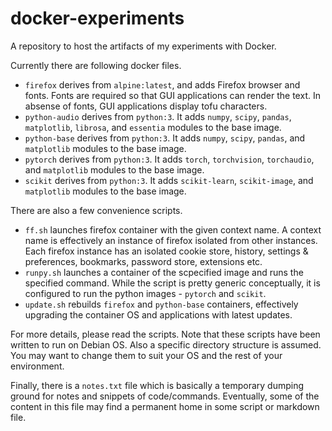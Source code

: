 # docker-experiments

A repository to host the artifacts of my experiments with Docker.


Currently there are following docker files.
  - `firefox` derives from `alpine:latest`, and adds Firefox browser and fonts. Fonts are required so that GUI applications can render the text. In absense of fonts, GUI applications display tofu characters.
  - `python-audio` derives from `python:3`. It adds `numpy`, `scipy`, `pandas`, `matplotlib`, `librosa`, and `essentia` modules to the base image. 
  - `python-base` derives from `python:3`. It adds `numpy`, `scipy`, `pandas`, and `matplotlib` modules to the base image. 
  - `pytorch` derives from `python:3`. It adds `torch`, `torchvision`, `torchaudio`, and `matplotlib` modules to the base image. 
  - `scikit` derives from `python:3`. It adds `scikit-learn`, `scikit-image`, and `matplotlib` modules to the base image.


There are also a few convenience scripts.
  - `ff.sh` launches firefox container with the given context name. A context name is effectively an instance of firefox isolated from other instances. Each firefox instance has an isolated cookie store, history, settings & preferences, bookmarks, password store, extensions etc. 
  - `runpy.sh` launches a container of the scpecified image and runs the specified command. While the script is pretty generic conceptually, it is configured to run the python images - `pytorch` and `scikit`.
  - `update.sh` rebuilds `firefox` and `python-base` containers, effectively upgrading the container OS and applications with latest updates.

For more details, please read the scripts. Note that these scripts have been written to run on Debian OS. Also a specific directory structure is assumed. You may want to change them to suit your OS and the rest of your environment.


Finally, there is a `notes.txt` file which is basically a temporary dumping ground for notes and snippets of code/commands. Eventually, some of the content in this file may find a permanent home in some script or markdown file.


